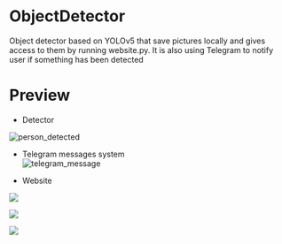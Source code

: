 # ObjectDetector
Object detector based on YOLOv5 that save pictures locally and gives access to them by running website.py. It is also using Telegram to notify user if something has been detected

# Preview
- Detector

![person_detected](https://github.com/Kamelleon/ObjectDetector/blob/main/preview_screens/detect%20(1).jpg)


- Telegram messages system<br />
![telegram_message](https://github.com/Kamelleon/ObjectDetector/blob/main/preview_screens/detect%20(1).png)


- Website

![](https://github.com/Kamelleon/ObjectDetector/blob/main/preview_screens/detect%20(2).png)

![](https://github.com/Kamelleon/ObjectDetector/blob/main/preview_screens/detect%20(3).png)

![](https://github.com/Kamelleon/ObjectDetector/blob/main/preview_screens/detect%20(4).png)
